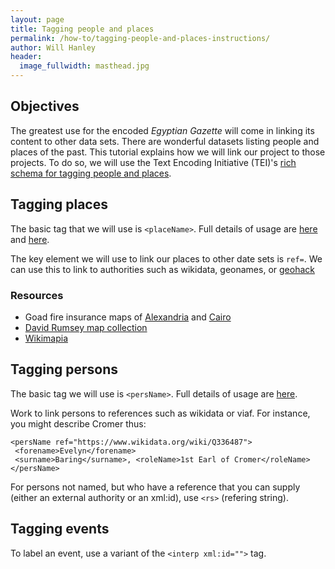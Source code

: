 ```yaml
---
layout: page
title: Tagging people and places
permalink: /how-to/tagging-people-and-places-instructions/
author: Will Hanley
header:
  image_fullwidth: masthead.jpg
---
```

## Objectives

The greatest use for the encoded *Egyptian Gazette* will come in linking its content to other data sets. There are wonderful datasets listing people and places of the past.  This tutorial explains how we will link our project to those projects. To do so, we will use the Text Encoding Initiative (TEI)'s [rich schema for tagging people and places](http://www.tei-c.org/release/doc/tei-p5-doc/en/html/ND.html).

## Tagging places
The basic tag that we will use is `<placeName>`. Full details of usage are [here](http://www.tei-c.org/release/doc/tei-p5-doc/en/html/ND.html#NDPLAC) and  [here](http://www.tei-c.org/release/doc/tei-p5-doc/en/html/ref-placeName.html).

The key element we will use to link our places to other date sets is `ref=`. We can use this to link to authorities such as wikidata, geonames, or [geohack](https://tools.wmflabs.org/geohack/geohack.php?pagename=Alexandria&params=31_12_N_29_55_E)

### Resources
- Goad fire insurance maps of [Alexandria](https://iiif.lib.harvard.edu/manifests/view/drs:15525296$3i) and [Cairo](https://iiif.lib.harvard.edu/manifests/view/drs:15525297$1i)
- [David Rumsey map collection](http://www.davidrumsey.com/luna/servlet/view/all?sort=Pub_List_No_InitialSort%2CPub_Date%2CPub_List_No%2CSeries_No)
- [Wikimapia](http://wikimapia.org)

## Tagging persons
The basic tag we will use is `<persName>`. Full details of usage are [here](http://www.tei-c.org/release/doc/tei-p5-doc/en/html/ND.html#NDPER).

Work to link persons to references such as wikidata or viaf. For instance, you might describe Cromer thus:

```
<persName ref="https://www.wikidata.org/wiki/Q336487">
 <forename>Evelyn</forename>
 <surname>Baring</surname>, <roleName>1st Earl of Cromer</roleName>
</persName>
```

For persons not named, but who have a reference that you can supply (either an external authority or an xml:id), use `<rs>` (refering string).

## Tagging events
To label an event, use a variant of the `<interp xml:id="">` tag.
